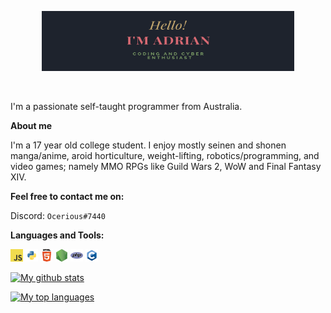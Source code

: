 <p align="center"><a href="https://ocerious.github.io"><img width="80%" src="./assets/git-banner.png" /></a></p>
<br />

I'm a passionate self-taught programmer from Australia.

**About me**

I'm a 17 year old college student.
I enjoy mostly seinen and shonen manga/anime, aroid horticulture, weight-lifting, robotics/programming, and video games; namely MMO RPGs like Guild Wars 2, WoW and Final Fantasy XIV.
</br>

**Feel free to contact me on:**

Discord: `Ocerious#7440`</br>

**Languages and Tools:**  

<code><img height="20" src="https://raw.githubusercontent.com/github/explore/80688e429a7d4ef2fca1e82350fe8e3517d3494d/topics/javascript/javascript.png"></code>
<code><img height="20" src="https://raw.githubusercontent.com/github/explore/80688e429a7d4ef2fca1e82350fe8e3517d3494d/topics/python/python.png"></code>
<code><img height="20" src="https://raw.githubusercontent.com/github/explore/80688e429a7d4ef2fca1e82350fe8e3517d3494d/topics/html/html.png"></code>
<code><img height="20" src="https://raw.githubusercontent.com/github/explore/80688e429a7d4ef2fca1e82350fe8e3517d3494d/topics/nodejs/nodejs.png"></code> 
<code><img height="20" src="https://raw.githubusercontent.com/github/explore/80688e429a7d4ef2fca1e82350fe8e3517d3494d/topics/php/php.png"></code>
<code><img height="20" src="https://raw.githubusercontent.com/github/explore/80688e429a7d4ef2fca1e82350fe8e3517d3494d/topics/c/c.png"></code>

[![My github stats](https://github-readme-stats.vercel.app/api?username=ocerious&?count_private=true&show_icons=true&theme=onedark)](https://github.com/anuraghazra/github-readme-stats)

[![My top languages](https://github-readme-stats.vercel.app/api/top-langs/?username=ocerious&layout=compact&hide=html,css&theme=onedark)](https://github.com/ocerious/github-readme-stats)
<br />
